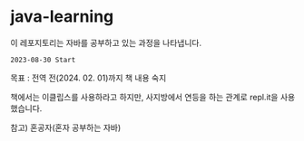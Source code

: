 # java-learning

이 레포지토리는 자바를 공부하고 있는 과정을 나타냅니다.

``2023-08-30 Start``

목표 : 전역 전(2024. 02. 01)까지 책 내용 숙지

책에서는 이클립스를 사용하라고 하지만, 사지방에서 연등을 하는 관계로 repl.it을 사용했습니다.

참고) 혼공자(혼자 공부하는 자바)
